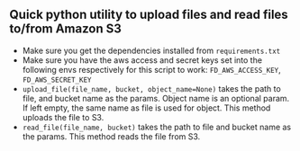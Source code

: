 ## Quick python utility to upload files and read files to/from Amazon S3

* Make sure you get the dependencies installed from `requirements.txt`
* Make sure you have the aws access and secret keys set into the following envs respectively for this script to work: `FD_AWS_ACCESS_KEY`, `FD_AWS_SECRET_KEY`
* `upload_file(file_name, bucket, object_name=None)` takes the path to file, and bucket name as the params. Object name is an optional param. If left empty, the same name as file is used for object. This method uploads the file to S3.
* `read_file(file_name, bucket)` takes the path to file and bucket name as the params. This method reads the file from S3.
